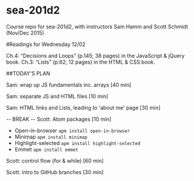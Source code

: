# sea-201d2
Course repo for sea-201d2, with instructors Sam Hamm and Scott Schmidt (Nov/Dec 2015)


#Readings for Wednesday 12/02

Ch.4: “Decisions and Loops” (p.145; 38 pages) in the JavaScript & jQuery book.
Ch.3: “Lists” (p.62; 12 pages) in the HTML & CSS book.

##TODAY'S PLAN

Sam: wrap up JS fundamentals inc. arrays [40 min]

Sam: separate JS and HTML files [10 min]

Sam: HTML links and Lists, leading to 'about me' page [30 min]

-- BREAK --
Scott: Atom packages [10 min]
- Open-in-browser `apm install open-in-browser`
- Minimap `apm install minimap`
- Highlight-selected `apm install highlight-selected`
- Emmet `apm install emmet`

Scott: control flow (for & while) [60 min]

Scott: intro to GitHub branches [30 min]
